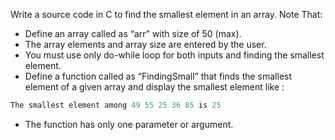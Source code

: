 Write a source code in C to find the smallest element in an array.
Note That:
- Define an array called as “arr” with size of 50 (max).
- The array elements and array size are entered by the user.
- You must use only do-while loop for both inputs and finding the smallest element.
- Define a function called as “FindingSmall” that finds the smallest element of a given array and display the smallest element like : 
```c
The smallest element among 49 55 25 36 85 is 25
```
- The function has only one parameter or argument.